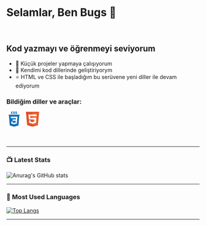 # Selamlar, Ben Bugs 👋 


<img src="https://komarev.com/ghpvc/?username=bugskekw&style=flat-square&color=blue" alt=""/>

## Kod yazmayı ve öğrenmeyi seviyorum

- 🔭 Küçük projeler yapmaya çalışıyorum
- 🤩 Kendimi kod dillerinde geliştiriyorym
- ⭐ HTML ve CSS ile başladığım bu serüvene yeni diller ile devam ediyorum

### Bildiğim diller ve araçlar:

<div>
  <img src="https://github.com/devicons/devicon/blob/master/icons/css3/css3-plain-wordmark.svg"  title="CSS3" alt="CSS" width="40" height="40"/>&nbsp;
  <img src="https://github.com/devicons/devicon/blob/master/icons/html5/html5-original.svg" title="HTML5" alt="HTML" width="40" height="40"/>&nbsp;
</div>

<br />
<br />

---

### 📺 Latest Stats

![Anurag's GitHub stats](https://github-readme-stats.vercel.app/api?username=bugskekw&show_icons=true&theme=radical)


---

### 📕 Most Used Languages

[![Top Langs](https://github-readme-stats.vercel.app/api/top-langs/?username=bugskekw&layout=compact&theme=vision-friendly-dark)](https://github.com/bugskekw/github-readme-stats)

---
